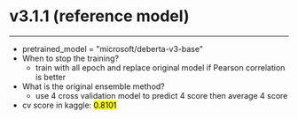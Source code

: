 # v3.1.1 (reference model)
___________________________________________________
- pretrained_model = "microsoft/deberta-v3-base"
- When to stop the training? 
  - train with all epoch and replace original model if Pearson correlation is better
- What is the original ensemble method? 
  - use 4 cross validation model to predict 4 score then average 4 score
- cv score in kaggle: <mark>0.8101</mark>
